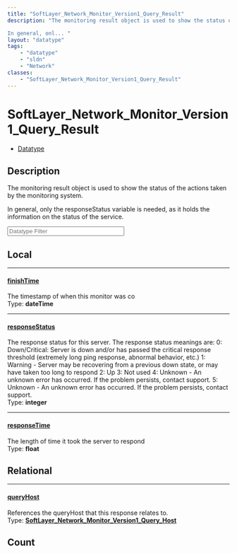 ```yaml
---
title: "SoftLayer_Network_Monitor_Version1_Query_Result"
description: "The monitoring result object is used to show the status of the actions taken by the monitoring system. 

In general, onl... "
layout: "datatype"
tags:
    - "datatype"
    - "sldn"
    - "Network"
classes:
    - "SoftLayer_Network_Monitor_Version1_Query_Result"
---
```


# SoftLayer_Network_Monitor_Version1_Query_Result
<div id='service-datatype'>
    <ul id='sldn-reference-tabs'>
        <li id='datatype'> <a href='/reference/datatypes/SoftLayer_Network_Monitor_Version1_Query_Result' >Datatype</a></li>
    </ul>
</div>

## Description 
The monitoring result object is used to show the status of the actions taken by the monitoring system. 

In general, only the responseStatus variable is needed, as it holds the information on the status of the service. 





<!-- Filer BEGIN -->
<div class="view-filters">
        <div class="clearfix">
            <div class="search-input-box">
                <input placeholder="Datatype Filter" onkeyup="titleSearch(inputId='prop-input', divId='properties', elementClass='prop-row')" 
                    type="text" id="prop-input" value="" size="30" maxlength="128" class="form-text">
            </div>
        </div>
</div>
<!-- Filer END -->

<div id="properties" class="content">
<div id="localProperties" class="prop-content" >

## Local
<div class="prop-row">

-----
[finishTime]: #finishtime
#### [finishTime]
The timestamp of when this monitor was co  
<span class="type-label">Type: </span>**dateTime**


</div>
<div class="prop-row">

-----
[responseStatus]: #responsestatus
#### [responseStatus]
The response status for this server.  The response status meanings are: 0:  Down/Critical: Server is down and/or has passed the critical response threshold (extremely long ping response, abnormal behavior, etc.) 1:  Warning - Server may be recovering from a previous down state, or may have taken too long to respond 2:  Up 3:  Not used 4:  Unknown - An unknown error has occurred.  If the problem persists, contact support. 5:  Unknown - An unknown error has occurred.  If the problem persists, contact support.   
<span class="type-label">Type: </span>**integer**


</div>
<div class="prop-row">

-----
[responseTime]: #responsetime
#### [responseTime]
The length of time it took the server to respond  
<span class="type-label">Type: </span>**float**


</div>
</div>
<!-- LOCAL PROPERTY END -->

<div id="relationalProperties"  class="prop-content" >

## Relational
<div class="prop-row">

-----
[queryHost]: #queryhost
#### [queryHost]
References the queryHost that this response relates to.  
<span class="type-label">Type: </span>**<a href='/reference/datatypes/SoftLayer_Network_Monitor_Version1_Query_Host'>SoftLayer_Network_Monitor_Version1_Query_Host </a>**


</div>

## Count
</div>


